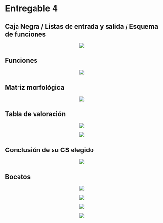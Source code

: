 # Entregable 4

## Caja Negra / Listas de entrada y salida / Esquema de funciones 

<p align="center">
<img src="https://github.com/user-attachments/assets/5ef86902-a838-4501-ab16-e8539aa871cc"/>
</p>

## Funciones

<p align="center">
<img src="https://github.com/user-attachments/assets/54bc0698-9b06-42b2-bf46-5ffa4b43bbb7"/>
</p>

##  Matriz morfológica

<p align="center">
<img src="https://github.com/user-attachments/assets/803bf0d8-60b1-45b0-ae13-a58343d29113"/>
</p>

## Tabla de valoración

<p align="center">
<img src="https://github.com/user-attachments/assets/c60a4a78-0f01-46e9-a7f4-1688e5500eb9"/>
</p>

<p align="center">
<img src="https://i.postimg.cc/B69R3SpX/IMG-20241009-WA0037.jpg"/>
</p>



## Conclusión de su CS elegido

<p align="center">
<img src="https://github.com/user-attachments/assets/acd425f6-37a6-4f5f-94f8-1e196d5fed68"/>
</p>

## Bocetos

<p align="center">
<img src="https://github.com/user-attachments/assets/91ea484c-0e55-47c7-ba89-9807aaa1f390"/>
</p>

<p align="center">
<img src="https://i.postimg.cc/cL4VdFD2/IMG-20240925-WA0009.jpg"/>
</p>

<p align="center">
<img src="https://i.postimg.cc/JzY48DQ3/IMG-20240925-WA0008.jpg"/>
</p>

<p align="center">
<img src="https://github.com/user-attachments/assets/bbf5834d-0684-45ee-a316-99e52db4e32b"/>
</p>


